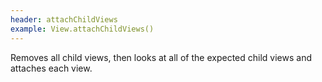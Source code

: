 ```yaml
---
header: attachChildViews
example: View.attachChildViews()
---
```


Removes all child views, then looks at all of the expected child views and attaches each view.
